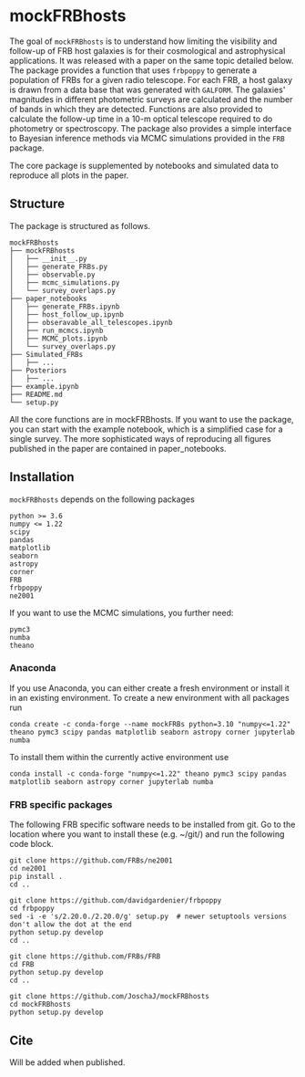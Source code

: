 # mockFRBhosts

The goal of `mockFRBhosts` is to understand how limiting the visibility and follow-up of FRB host
galaxies is for their cosmological and astrophysical applications. It was released with a paper
on the same topic detailed below. The package provides a function that uses `frbpoppy` to generate
a population of FRBs for a given radio telescope. For each FRB, a host galaxy is drawn from a data
base that was generated with `GALFORM`. The galaxies' magnitudes in different photometric surveys
are calculated and the number of bands in which they are detected. Functions are also provided to
calculate the follow-up time in a 10-m optical telescope required to do photometry or spectroscopy.
The package also provides a simple interface to Bayesian inference methods via MCMC simulations
provided in the `FRB` package.

The core package is supplemented by notebooks and simulated data to reproduce all plots in the
paper.

## Structure
The package is structured as follows.
```
mockFRBhosts
├── mockFRBhosts
│   ├── __init__.py
│   ├── generate_FRBs.py
│   ├── observable.py
│   ├── mcmc_simulations.py
│   └── survey_overlaps.py
├── paper_notebooks
│   ├── generate_FRBs.ipynb
│   ├── host_follow_up.ipynb
│   ├── obseravable_all_telescopes.ipynb
│   ├── run_mcmcs.ipynb
│   ├── MCMC_plots.ipynb
│   └── survey_overlaps.py
├── Simulated_FRBs
│   ├── ...
├── Posteriors
│   ├── ...
├── example.ipynb
├── README.md
└── setup.py
```
All the core functions are in mockFRBhosts. If you want to use the package, you can start with the
example notebook, which is a simplified case for a single survey. The more sophisticated ways of
reproducing all figures published in the paper are contained in paper_notebooks.

## Installation
`mockFRBhosts` depends on the following packages
```
python >= 3.6
numpy <= 1.22
scipy
pandas
matplotlib
seaborn
astropy
corner
FRB
frbpoppy
ne2001
```
If you want to use the MCMC simulations, you further need:
```
pymc3
numba
theano
```
### Anaconda
If you use Anaconda, you can either create a fresh environment or install it in an existing environment.
To create a new environment with all packages run
```
conda create -c conda-forge --name mockFRBs python=3.10 "numpy<=1.22" theano pymc3 scipy pandas matplotlib seaborn astropy corner jupyterlab numba
```
To install them within the currently active environment use
```
conda install -c conda-forge "numpy<=1.22" theano pymc3 scipy pandas matplotlib seaborn astropy corner jupyterlab numba
```

### FRB specific packages
The following FRB specific software needs to be installed from git. Go to the location where
you want to install these (e.g. ~/git/) and run the following code block.
```
git clone https://github.com/FRBs/ne2001
cd ne2001
pip install .
cd ..

git clone https://github.com/davidgardenier/frbpoppy
cd frbpoppy
sed -i -e 's/2.20.0./2.20.0/g' setup.py  # newer setuptools versions don't allow the dot at the end
python setup.py develop
cd ..

git clone https://github.com/FRBs/FRB
cd FRB
python setup.py develop
cd ..

git clone https://github.com/JoschaJ/mockFRBhosts
cd mockFRBhosts
python setup.py develop
```


## Cite
Will be added when published.